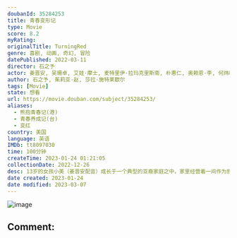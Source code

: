 ```yaml
---
doubanId: 35284253
title: 青春变形记
type: Movie
score: 8.2
myRating: 
originalTitle: TurningRed
genre: 喜剧, 动画, 奇幻, 冒险
datePublished: 2022-03-11
director: 石之予
actor: 姜晋安, 吴珊卓, 艾娃·摩士, 麦特里伊·拉玛克里斯南, 朴惠仁, 奥赖恩·李, 何炜晴, 特里斯坦·艾瑞克·陈, 吴汉章, 菲尼亚斯·奥康奈尔, 乔丹·费舍, 托菲尔, 格雷森·维拉纽瓦, 乔什·列维, 洛瑞·坦·齐恩, 雪莉·可拉, 莉莉安·林, 艾迪森·钱德勒, 莉莉·桑费利波, 萨沙·罗伊茨, 安妮, undefined
author: 石之予, 茱莉亚·赵, 莎拉·施特莱歇尔
tags: [Movie]
state: 想看
url: https://movie.douban.com/subject/35284253/
aliases:
  - 熊抱青春记(港)
  - 青春养成记(台)
  - 变红
country: 美国
language: 英语
IMDb: tt8097030
time: 100分钟
createTime: 2023-01-24 01:21:05
collectionDate: 2022-12-26
desc: 13岁的女孩小美（姜晋安配音）成长于一个典型的亚裔家庭之中，家里经营着一间作为旅游景点对外开放的祠堂，祠堂里供奉着家族的祖先。小美的母亲（吴珊卓SandraOh饰）是一个对孩子关怀备至又略微有...
date created: 2023-01-24
date modified: 2023-03-07
---
```


![image](p2868096837.jpg)

Comment:
---
